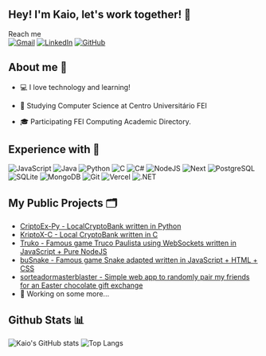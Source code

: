 ## Hey! I'm Kaio, let's work together!  👋
Reach me 
<br>
[![Gmail](https://img.shields.io/badge/Gmail-333333?style=for-the-badge&logo=gmail&logoColor=red)](mailto:kposansky@gmail.com)
[![LinkedIn](https://img.shields.io/badge/LinkedIn-0077B5?style=for-the-badge&logo=linkedin&logoColor=white)](https://www.linkedin.com/in/kaio-santos-a721aa31a/)
[![GitHub](https://img.shields.io/badge/GitHub-100000?style=for-the-badge&logo=github&logoColor=white)](https://github.com/oKaio06)

## About me 💬

- 💻 I love technology and learning!

- 🏢 Studying Computer Science at Centro Universitário FEI

- 🎓 Participating FEI Computing Academic Directory.

## Experience with 🔧
![JavaScript](https://img.shields.io/badge/JavaScript-F7DF1E?style=for-the-badge&logo=javascript&logoColor=black)
![Java](https://img.shields.io/badge/java-%23ED8B00.svg?style=for-the-badge&logo=openjdk&logoColor=white)
![Python](https://img.shields.io/badge/python-3670A0?style=for-the-badge&logo=python&logoColor=ffdd54)
![C](https://img.shields.io/badge/C-00599C?style=for-the-badge&logo=c&logoColor=white)
![C#](https://img.shields.io/badge/C%23-239120?style=for-the-badge&logo=c-sharp&logoColor=white)
![NodeJS](https://img.shields.io/badge/node.js-6DA55F?style=for-the-badge&logo=node.js&logoColor=white)
![Next](https://img.shields.io/badge/Next-black?style=for-the-badge&logo=next.js&logoColor=white)
![PostgreSQL](https://img.shields.io/badge/PostgreSQL-000?style=for-the-badge&logo=postgresql)
![SQLite](https://img.shields.io/badge/SQLite-000?style=for-the-badge&logo=sqlite&logoColor=07405E)
![MongoDB](https://img.shields.io/badge/MongoDB-%234ea94b.svg?style=for-the-badge&logo=mongodb&logoColor=white)
![Git](https://img.shields.io/badge/GIT-E44C30?style=for-the-badge&logo=git&logoColor=white)
![Vercel](https://img.shields.io/badge/vercel-%23000000.svg?style=for-the-badge&logo=vercel&logoColor=white)
![.NET](https://img.shields.io/badge/.NET-5C2D91?style=for-the-badge&logo=.net&logoColor=white)

## My Public Projects 🗂️
- [CriptoEx-Py - LocalCryptoBank written in Python](https://github.com/oKaio06/CriptoEx-Py)
- [KriptoX-C - Local CryptoBank written in C](https://github.com/oKaio06/KriptoX-C-Adm)
- [Truko - Famous game Truco Paulista using WebSockets written in JavaScript + Pure NodeJS](https://github.com/oKaio06/truko)
- [buSnake - Famous game Snake adapted written in JavaScript + HTML + CSS](https://github.com/oKaio06/buSnake)
- [sorteadormasterblaster - Simple web app to randomly pair my friends for an Easter chocolate gift exchange](https://github.com/oKaio06/sorteadormasterblaster)
- 👀 Working on some more...

## Github Stats 📊

![Kaio's GitHub stats](https://github-readme-stats.vercel.app/api?username=oKaio06&show_icons=true&theme=transparent)
![Top Langs](https://github-readme-stats.vercel.app/api/top-langs/?username=oKaio06&layout=compact&icons=true&theme=transparent)
